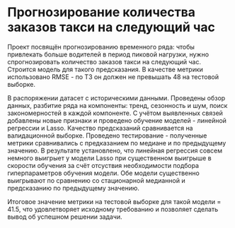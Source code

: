 # Прогнозирование количества заказов такси на следующий час

Проект посвящён прогнозированию временного ряда: чтобы привлекать больше водителей в период пиковой нагрузки, нужно спрогнозировать количество заказов такси на следующий час. Строится модель для такого предсказания. В качестве метрики использовано RMSE - по ТЗ он должен не превышать 48 на тестовой выборке.

В распоряжении датасет с историческими данными. Проведены обзор данных, разбитие ряда на компоненты: тренд, сезонность и шум, поиск закономерностей в каждой компоненте. С учётом выявленных связей добавлены новые признаки и проведено обучение моделей - линейной регрессии и Lasso. Качество предсказаний сравнивается на валидационной выборке. Проведено тестирование -  полученные метрики сравнивались с предказанием по медиане и по предыдущему значению. В результате установлено, что линейная регрессия совсем немного выигрыет у модели Lasso при существенном выигрыше в скорости обучения за счёт отсуствия необходимости подбора гиперпараметров обучения модели. Обе модели существенно выигрывают по сравнению со стационарной медианной и предсказанию по предыдущему значению.

Итоговое значение метрики на тестовой выборке для такой модели = 41.5, что удовлетворяет исходному требованию и позволяет сделать вывод об успешном решении задачи.

